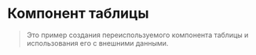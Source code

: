 # Компонент таблицы

> Это пример создания переиспользуемого компонента таблицы и использования его с внешними данными.

<common-codepen-snippet title="Пример компонента таблицы во Vue 3" slug="BaKbowJ" tab="js,result" />
